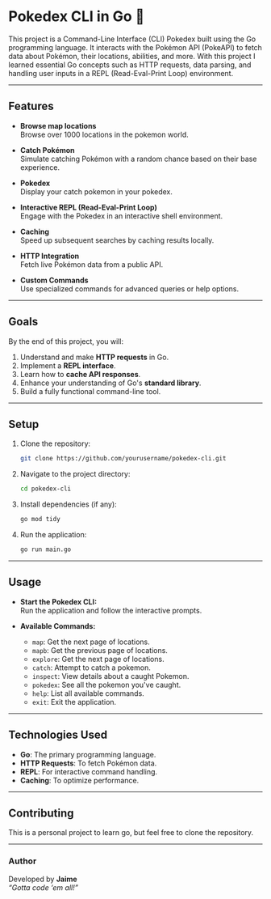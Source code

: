 # **Pokedex CLI in Go** 🐾

This project is a Command-Line Interface (CLI) Pokedex built using the Go programming language. It interacts with the Pokémon API (PokeAPI) to fetch data about Pokémon, their locations, abilities, and more. With this project I learned essential Go concepts such as HTTP requests, data parsing, and handling user inputs in a REPL (Read-Eval-Print Loop) environment.

---

## **Features**

- **Browse map locations**  
  Browse over 1000 locations in the pokemon world.

- **Catch Pokémon**  
  Simulate catching Pokémon with a random chance based on their base experience.

- **Pokedex**  
  Display your catch pokemon in your pokedex.
  
- **Interactive REPL (Read-Eval-Print Loop)**  
  Engage with the Pokedex in an interactive shell environment.

- **Caching**  
  Speed up subsequent searches by caching results locally.

- **HTTP Integration**  
  Fetch live Pokémon data from a public API.

- **Custom Commands**  
  Use specialized commands for advanced queries or help options.

---

## **Goals**

By the end of this project, you will:

1. Understand and make **HTTP requests** in Go.
2. Implement a **REPL interface**.
3. Learn how to **cache API responses**.
4. Enhance your understanding of Go's **standard library**.
5. Build a fully functional command-line tool.

---

## **Setup**

1. Clone the repository:
   ```bash
   git clone https://github.com/yourusername/pokedex-cli.git
   ```
2. Navigate to the project directory:
   ```bash
   cd pokedex-cli
   ```
3. Install dependencies (if any):
   ```bash
   go mod tidy
   ```
4. Run the application:
   ```bash
   go run main.go
   ```

---

## **Usage**

- **Start the Pokedex CLI:**  
  Run the application and follow the interactive prompts.

- **Available Commands:**  
  - `map`: Get the next page of locations.
  - `mapb`: Get the previous page of locations.
  - `explore`: Get the next page of locations.
  - `catch`: Attempt to catch a pokemon.
  - `inspect`: View details about a caught Pokemon.
  - `pokedex`: See all the pokemon you've caught.
  - `help`: List all available commands.
  - `exit`: Exit the application.

---

## **Technologies Used**

- **Go**: The primary programming language.
- **HTTP Requests**: To fetch Pokémon data.
- **REPL**: For interactive command handling.
- **Caching**: To optimize performance.

---

## **Contributing**

This is a personal project to learn go, but feel free to clone the repository.

---

### **Author**

Developed by **Jaime**  
*“Gotta code ‘em all!”*